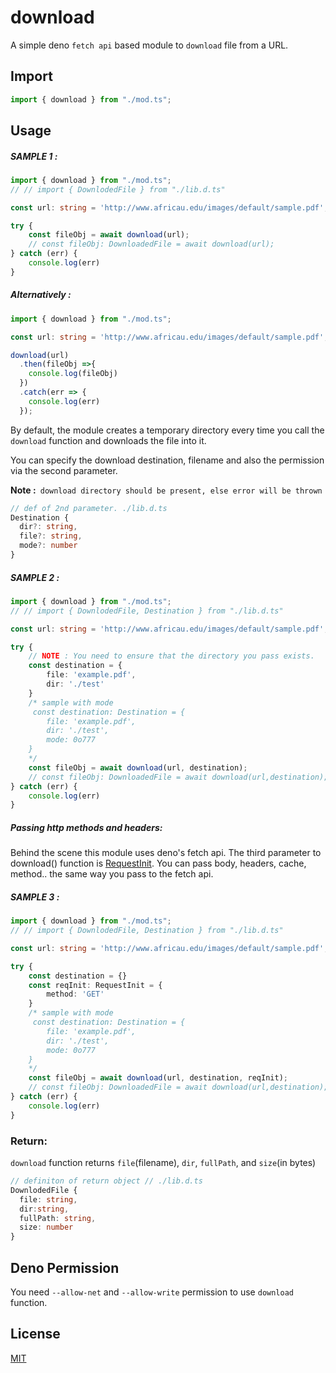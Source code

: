 # download

<!-- [![Travis]()]() -->

A simple deno `fetch api` based module to `download` file from a URL.

## Import

```ts
import { download } from "./mod.ts";
```

## Usage

##### SAMPLE 1 :
``` ts
import { download } from "./mod.ts";
// // import { DownlodedFile } from "./lib.d.ts"

const url: string = 'http://www.africau.edu/images/default/sample.pdf';

try {
    const fileObj = await download(url);
    // const fileObj: DownloadedFile = await download(url);
} catch (err) {
    console.log(err)
}
```
##### Alternatively :
``` ts
import { download } from "./mod.ts";

const url: string = 'http://www.africau.edu/images/default/sample.pdf';

download(url)
  .then(fileObj =>{
    console.log(fileObj)
  })
  .catch(err => {
    console.log(err)
  });
```
By default, the module creates a temporary directory every time you call the `download` function and downloads the file into it.

You can specify the download destination, filename and also the permission via the second parameter.

**Note :**` download directory should be present, else error will be thrown`


``` ts
// def of 2nd parameter. ./lib.d.ts
Destination {
  dir?: string,
  file?: string,
  mode?: number
}
```
##### SAMPLE 2 :
``` ts
import { download } from "./mod.ts";
// // import { DownlodedFile, Destination } from "./lib.d.ts"

const url: string = 'http://www.africau.edu/images/default/sample.pdf';

try {
    // NOTE : You need to ensure that the directory you pass exists.
    const destination = {
        file: 'example.pdf',
        dir: './test'
    }
    /* sample with mode
     const destination: Destination = {
        file: 'example.pdf',
        dir: './test',
        mode: 0o777
    }
    */
    const fileObj = await download(url, destination);
    // const fileObj: DownloadedFile = await download(url,destination);
} catch (err) {
    console.log(err)
}
```
##### Passing http methods and headers:
Behind the scene this module uses deno's fetch api. The third parameter to download() function is [RequestInit](https://github.com/denoland/deno/blob/master/cli/js/lib.deno.shared_globals.d.ts#L769). You can pass body, headers, cache, method.. the same way you pass to the fetch api.

##### SAMPLE 3 :
``` ts
import { download } from "./mod.ts";
// // import { DownlodedFile, Destination } from "./lib.d.ts"

const url: string = 'http://www.africau.edu/images/default/sample.pdf';

try {
    const destination = {}
    const reqInit: RequestInit = {
        method: 'GET'
    }
    /* sample with mode
     const destination: Destination = {
        file: 'example.pdf',
        dir: './test',
        mode: 0o777
    }
    */
    const fileObj = await download(url, destination, reqInit);
    // const fileObj: DownloadedFile = await download(url,destination);
} catch (err) {
    console.log(err)
}
```
### Return:
`download` function returns `file`(filename), `dir`, `fullPath`, and `size`(in bytes)
```ts
// definiton of return object // ./lib.d.ts
DownlodedFile {
  file: string,
  dir:string,
  fullPath: string,
  size: number
}
```

## Deno Permission
You need `--allow-net` and `--allow-write` permission to use `download` function.

## License

[MIT](./LICENSE)